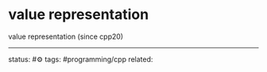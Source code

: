 # value representation

value representation (since cpp20)

---
status: #⚙️ 
tags:  #programming/cpp
related: 